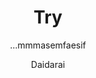 ---
layout: post
title: "Try"
subtitle: "...mmmasemfaesif"
author: "Daidarai"
categories: facts
tags: [articles]
image: geefs-stat.jpg
permalink: /try
---
